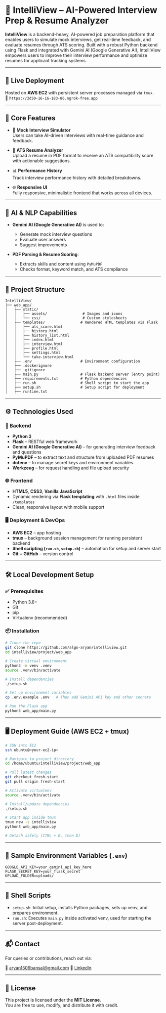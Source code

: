 
# 🧠 IntelliView – AI-Powered Interview Prep & Resume Analyzer

**IntelliView** is a backend-heavy, AI-powered job preparation platform that enables users to simulate mock interviews, get real-time feedback, and evaluate resumes through ATS scoring. Built with a robust Python backend using Flask and integrated with Gemini AI (Google Generative AI), IntelliView empowers users to improve their interview performance and optimize resumes for applicant tracking systems.

---

## 🚀 Live Deployment

Hosted on **AWS EC2** with persistent server processes managed via `tmux`.  
🔗 `https://3d50-16-16-183-86.ngrok-free.app`

---

## 🎯 Core Features

- 🎤 **Mock Interview Simulator**  
  Users can take AI-driven interviews with real-time guidance and feedback.

- 📄 **ATS Resume Analyzer**  
  Upload a resume in PDF format to receive an ATS compatibility score with actionable suggestions.

- 📊 **Performance History**  
  Track interview performance history with detailed breakdowns.

- 🌐 **Responsive UI**  
  Fully responsive, minimalistic frontend that works across all devices.

---

## 🧠 AI & NLP Capabilities

- **Gemini AI (Google Generative AI)** is used to:
  - Generate mock interview questions
  - Evaluate user answers
  - Suggest improvements

- **PDF Parsing & Resume Scoring**:
  - Extracts skills and content using `PyMuPDF`
  - Checks format, keyword match, and ATS compliance

---

## 📁 Project Structure

```
IntelliView/
├── web_app/
│   ├── static/
│   │   ├── assets/                # Images and icons
│   │   └── css/                   # Custom stylesheets
│   ├── templates/                # Rendered HTML templates via Flask
│   │   ├── ats_score.html
│   │   ├── history.html
│   │   ├── history_list.html
│   │   ├── index.html
│   │   ├── interview.html
│   │   ├── profile.html
│   │   ├── settings.html
│   │   └── take-interview.html
│   ├── .env                      # Environment configuration
│   ├── .dockerignore
│   ├── .gitignore
│   ├── main.py                   # Flask backend server (entry point)
│   ├── requirements.txt          # Python dependencies
│   ├── run.sh                    # Shell script to start the app
│   ├── setup.sh                  # Setup script for deployment
│   ├── runtime.txt
```

---

## ⚙️ Technologies Used

### 🔧 Backend
- **Python 3**
- **Flask** – RESTful web framework
- **Gemini AI (Google Generative AI)** – for generating interview feedback and questions
- **PyMuPDF** – to extract text and structure from uploaded PDF resumes
- **dotenv** – to manage secret keys and environment variables
- **Werkzeug** – for request handling and file upload security

### 🌐 Frontend
- **HTML5**, **CSS3**, **Vanilla JavaScript**
- Dynamic rendering via **Flask templating** with `.html` files inside `/templates`
- Clean, responsive layout with mobile support

### 🖥️ Deployment & DevOps
- **AWS EC2** – app hosting
- **tmux** – background session management for running persistent backend
- **Shell scripting (`run.sh`, `setup.sh`)** – automation for setup and server start
- **Git + GitHub** – version control

---

## 🛠️ Local Development Setup

### ✅ Prerequisites
- Python 3.8+
- Git
- pip
- Virtualenv (recommended)

### 📦 Installation

```bash
# Clone the repo
git clone https://github.com/algo-aryan/intelliview.git
cd intelliview/project/web_app

# Create virtual environment
python3 -m venv .venv
source .venv/bin/activate

# Install dependencies
./setup.sh

# Set up environment variables
cp .env.example .env   # Then add Gemini API key and other secrets

# Run the Flask app
python3 web_app/main.py
```

---

## 🖥️ Deployment Guide (AWS EC2 + tmux)

```bash
# SSH into EC2
ssh ubuntu@<your-ec2-ip>

# Navigate to project directory
cd /home/ubuntu/intelliview/project/web_app

# Pull latest changes
git checkout fresh-start
git pull origin fresh-start

# Activate virtualenv
source .venv/bin/activate

# Install/update dependencies
./setup.sh

# Start app inside tmux
tmux new -s intelliview
python3 web_app/main.py

# Detach safely (CTRL + B, then D)
```

---

## 🧪 Sample Environment Variables (`.env`)

```dotenv
GOOGLE_API_KEY=your_gemini_api_key_here
FLASK_SECRET_KEY=your_flask_secret
UPLOAD_FOLDER=uploads/
```

---

## 🧼 Shell Scripts

- `setup.sh`: Initial setup, installs Python packages, sets up venv, and prepares environment.
- `run.sh`: Executes `main.py` inside activated venv, used for starting the server post-deployment.

---

## 📬 Contact

For queries or contributions, reach out via:

📧 aryan1509bansal@gmail.com 
🔗 [LinkedIn](https://linkedin.com/in/aryanbansal1509)

---

## 📃 License

This project is licensed under the **MIT License**.  
You are free to use, modify, and distribute it with credit.
